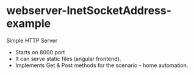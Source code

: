 # webserver-InetSocketAddress-example

Simple HTTP Server
- Starts on 8000 port
- It can serve static files (angular frontend).
- Implements Get & Post methods for the scenario - home automation.
